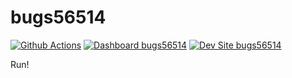 # bugs56514

[![Github Actions](https://github.com/kporras07/bugs56514/actions/workflows/build_deploy_and_test.yml/badge.svg)](https://github.com/kporras07/bugs56514/actions/workflows/build_deploy_and_test.yml)
[![Dashboard bugs56514](https://img.shields.io/badge/dashboard-bugs56514-yellow.svg)](https://dashboard.pantheon.io/sites/8990e779-64f0-463d-95fd-3da9c7a6ddfc#dev/code)
[![Dev Site bugs56514](https://img.shields.io/badge/site-bugs56514-blue.svg)](http://dev-bugs56514.pantheonsite.io/)

Run!
